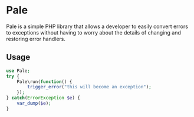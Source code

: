 # Pale

Pale is a simple PHP library that allows a developer to easily convert errors to exceptions without having to worry about the details of changing and restoring error handlers.

## Usage
```php
use Pale;
try {
    Pale\run(function() {
        trigger_error("this will become an exception");
    });
} catch(ErrorException $e) {
    var_dump($e);
}
```

